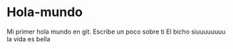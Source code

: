# Hola-mundo
Mi primer hola mundo en git.
Escribe  un poco sobre ti 
El bicho 
siuuuuuuuu
la vida es bella
